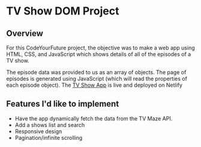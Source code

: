 # TV Show DOM Project

## Overview
For this CodeYourFuture project, the objective was to make a web app using HTML, CSS, and JavaScript which shows details of all of the episodes of a TV show.

The episode data was provided to us as an array of objects. The page of episodes is generated using JavaScript (which will read the properties of each episode object). The [TV Show App](https://cyf-maham511-tv.netlify.app/) is live and deployed on Netlify

## Features I'd like to implement
- Have the app dynamically fetch the data from the TV Maze API.
- Add a shows list and search
- Responsive design
- Pagination/infinite scrolling
